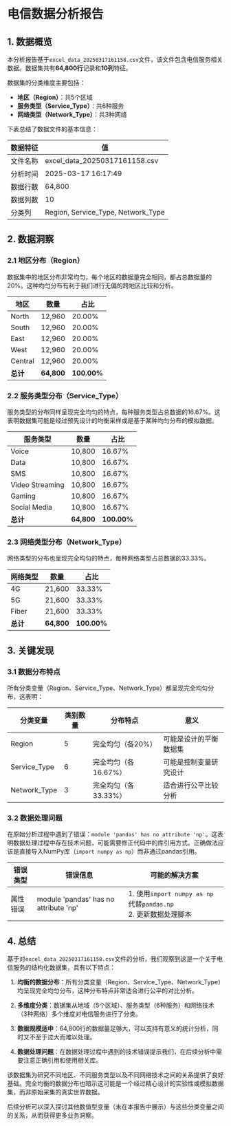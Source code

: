 # 电信数据分析报告

## 1. 数据概览

本分析报告基于`excel_data_20250317161158.csv`文件，该文件包含电信服务相关数据。数据集共有**64,800行**记录和**10列**特征。

数据集的分类维度主要包括：
- **地区（Region）**：共5个区域
- **服务类型（Service_Type）**：共6种服务
- **网络类型（Network_Type）**：共3种网络

下表总结了数据文件的基本信息：

| 数据特征 | 值 |
|---------|------|
| 文件名称 | excel_data_20250317161158.csv |
| 分析时间 | 2025-03-17 16:17:49 |
| 数据行数 | 64,800 |
| 数据列数 | 10 |
| 分类列 | Region, Service_Type, Network_Type |

## 2. 数据洞察

### 2.1 地区分布（Region）

数据集中的地区分布非常均匀，每个地区的数据量完全相同，都占总数据量的20%。这种均匀分布有利于我们进行无偏的跨地区比较和分析。

| 地区 | 数量 | 占比 |
|------|------|------|
| North | 12,960 | 20.00% |
| South | 12,960 | 20.00% |
| East | 12,960 | 20.00% |
| West | 12,960 | 20.00% |
| Central | 12,960 | 20.00% |
| **总计** | **64,800** | **100.00%** |

### 2.2 服务类型分布（Service_Type）

服务类型的分布同样呈现完全均匀的特点，每种服务类型占总数据的16.67%。这表明数据集可能是经过预先设计的均衡采样或是基于某种均匀分布的模拟数据。

| 服务类型 | 数量 | 占比 |
|---------|------|------|
| Voice | 10,800 | 16.67% |
| Data | 10,800 | 16.67% |
| SMS | 10,800 | 16.67% |
| Video Streaming | 10,800 | 16.67% |
| Gaming | 10,800 | 16.67% |
| Social Media | 10,800 | 16.67% |
| **总计** | **64,800** | **100.00%** |

### 2.3 网络类型分布（Network_Type）

网络类型的分布也呈现完全均匀的特点，每种网络类型占总数据的33.33%。

| 网络类型 | 数量 | 占比 |
|---------|------|------|
| 4G | 21,600 | 33.33% |
| 5G | 21,600 | 33.33% |
| Fiber | 21,600 | 33.33% |
| **总计** | **64,800** | **100.00%** |

## 3. 关键发现

### 3.1 数据分布特点

所有分类变量（Region、Service_Type、Network_Type）都呈现完全均匀分布，这表明：

| 分类变量 | 类别数量 | 分布特点 | 意义 |
|---------|---------|----------|------|
| Region | 5 | 完全均匀（各20%） | 可能是设计的平衡数据集 |
| Service_Type | 6 | 完全均匀（各16.67%） | 可能是控制变量研究设计 |
| Network_Type | 3 | 完全均匀（各33.33%） | 适合进行公平比较分析 |

### 3.2 数据处理问题

在原始分析过程中遇到了错误：`module 'pandas' has no attribute 'np'`。这表明数据处理过程中存在技术问题，可能需要修正代码中的库引用方式。正确做法应该是直接导入NumPy库（`import numpy as np`）而非通过pandas引用。

| 错误类型 | 错误信息 | 可能的解决方案 |
|---------|----------|---------------|
| 属性错误 | module 'pandas' has no attribute 'np' | 1. 使用`import numpy as np`代替`pandas.np` <br> 2. 更新数据处理脚本 |

## 4. 总结

基于对`excel_data_20250317161158.csv`文件的分析，我们观察到这是一个关于电信服务的结构化数据集，具有以下特点：

1. **均衡的数据分布**：所有分类变量（Region、Service_Type、Network_Type）均呈现完全均匀分布，这种分布特点非常适合进行公平的对比分析。

2. **多维度分类**：数据集从地域（5个区域）、服务类型（6种服务）和网络技术（3种网络）多个维度对电信服务进行了分类。

3. **数据规模适中**：64,800行的数据量足够大，可以支持有意义的统计分析，同时又不至于过大而难以处理。

4. **数据处理问题**：在数据处理过程中遇到的技术错误提示我们，在后续分析中需要注意正确引用和使用相关库。

该数据集为研究不同地区、不同服务类型以及不同网络技术之间的关系提供了良好基础。完全均衡的数据分布也暗示这可能是一个经过精心设计的实验性或模拟数据集，而非原始采集的真实世界数据。

后续分析可以深入探讨其他数值型变量（未在本报告中展示）与这些分类变量之间的关系，从而获得更多业务洞察。